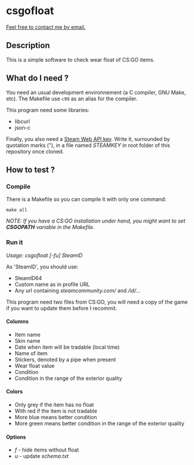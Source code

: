 # csgofloat

[Feel free to contact me by email.](mailto:kiwixz@users.noreply.github.com)

## Description

This is a simple software to check wear float of CS:GO items.

## What do I need ?

You need an usual development environnement (a C compiler, GNU Make, etc). The Makefile use `c99` as an alias for the compiler.

This program need some libraries:
- libcurl
- json-c

Finally, you also need a [Steam Web API key](http://steamcommunity.com/dev/apikey). Write it, surrounded by quotation marks ("), in a file named _STEAMKEY_ in root folder of this repository once cloned.

## How to test ?

### Compile

There is a Makefile so you can compile it with only one command:

```
make all
```

_NOTE: If you have a CS:GO installation under hand, you might want to set **CSGOPATH** variable in the Makefile._

### Run it

*Usage: csgofloat [-fu] _SteamID_*

As 'SteamID', you should use:
- SteamID64
- Custom name as in profile URL
- Any url containing _steamcommunity.com/_ and _/id/..._

This program need two files from CS:GO, you will need a copy of the game if you want to update them before I recommit.

#### Columns
- Item name
- Skin name
- Date when item will be tradable (local time)
- Name of item
- Stickers, denoted by a pipe when present
- Wear float value
- Condition
- Condition in the range of the exterior quality

#### Colors
- Only grey if the item has no float
- With red if the item is not tradable
- More blue means better condition
- More green means better condition in the range of the exterior quality

#### Options
- _f_  - hide items without float
- _u_  - update _schema.txt_
